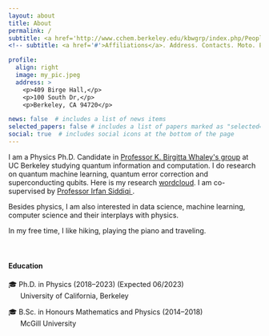 ```yaml
---
layout: about
title: About
permalink: /
subtitle: <a href='http://www.cchem.berkeley.edu/kbwgrp/index.php/People/HaoranLiao'>University of California, Berkeley</a>
<!-- subtitle: <a href='#'>Affiliations</a>. Address. Contacts. Moto. Etc. -->

profile:
  align: right
  image: my_pic.jpeg
  address: >
    <p>409 Birge Hall,</p>
    <p>100 South Dr,</p>
    <p>Berkeley, CA 94720</p>

news: false  # includes a list of news items
selected_papers: false # includes a list of papers marked as "selected={true}"
social: true  # includes social icons at the bottom of the page
---
```


I am a Physics Ph.D. Candidate in <a href="http://www.cchem.berkeley.edu/kbwgrp/index.php/People/BirgittaWhaley">Professor K. Birgitta Whaley's group</a> at UC Berkeley studying quantum information and computation. I do research on quantum machine learning, quantum error correction and superconducting qubits. Here is my research <a href='https://marwahaha.github.io/arxiv-wordcloud/?author=Haoran%20Liao'>wordcloud</a>. I am co-supervised by <a href="http://qnl.berkeley.edu/team-view/team/">Professor Irfan Siddiqi </a>.

Besides physics, I am also interested in data science, machine learning, computer science and their interplays with physics.

In my free time, I like hiking, playing the piano and traveling. <br><br><br>


<h4>Education</h4>
🎓 Ph.D. in Physics (2018&ndash;2023) (Expected 06/2023) <br>
&nbsp;&nbsp;&nbsp;&nbsp;&nbsp;&nbsp;University of California, Berkeley

🎓 B.Sc. in Honours Mathematics and Physics (2014&ndash;2018) <br>
&nbsp;&nbsp;&nbsp;&nbsp;&nbsp;&nbsp;McGill University

<!-- Write your biography here. Tell the world about yourself. Link to your favorite [subreddit](http://reddit.com). You can put a picture in, too. The code is already in, just name your picture `prof_pic.jpg` and put it in the `img/` folder.

Put your address / P.O. box / other info right below your picture. You can also disable any these elements by editing `profile` property of the YAML header of your `_pages/about.md`. Edit `_bibliography/papers.bib` and Jekyll will render your [publications page](/al-folio/publications/) automatically.

Link to your social media connections, too. This theme is set up to use [Font Awesome icons](http://fortawesome.github.io/Font-Awesome/) and [Academicons](https://jpswalsh.github.io/academicons/), like the ones below. Add your Facebook, Twitter, LinkedIn, Google Scholar, or just disable all of them.
 -->
